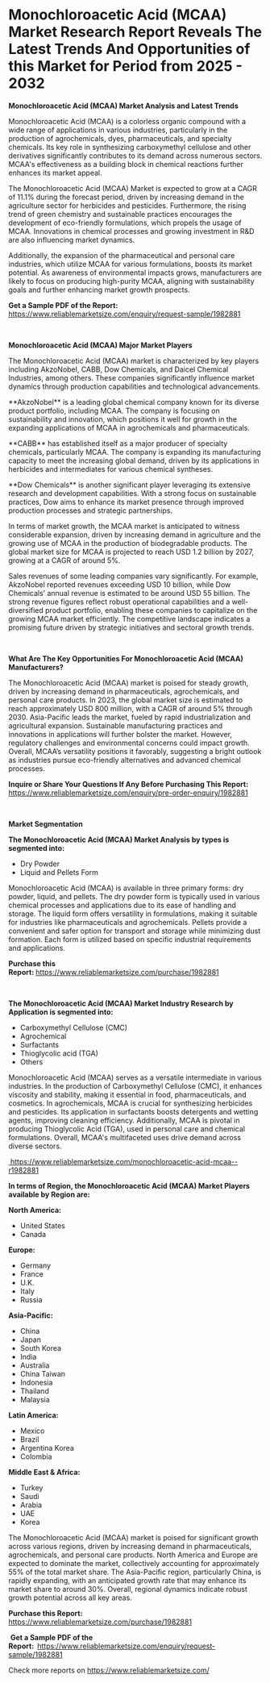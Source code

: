 <p><h1>Monochloroacetic Acid (MCAA) Market Research Report Reveals The Latest Trends And Opportunities of this Market for Period from 2025 - 2032</h1></p><p><strong>Monochloroacetic Acid (MCAA) Market Analysis and Latest Trends</strong></p>
<p><p>Monochloroacetic Acid (MCAA) is a colorless organic compound with a wide range of applications in various industries, particularly in the production of agrochemicals, dyes, pharmaceuticals, and specialty chemicals. Its key role in synthesizing carboxymethyl cellulose and other derivatives significantly contributes to its demand across numerous sectors. MCAA's effectiveness as a building block in chemical reactions further enhances its market appeal.</p><p>The Monochloroacetic Acid (MCAA) Market is expected to grow at a CAGR of 11.1% during the forecast period, driven by increasing demand in the agriculture sector for herbicides and pesticides. Furthermore, the rising trend of green chemistry and sustainable practices encourages the development of eco-friendly formulations, which propels the usage of MCAA. Innovations in chemical processes and growing investment in R&D are also influencing market dynamics. </p><p>Additionally, the expansion of the pharmaceutical and personal care industries, which utilize MCAA for various formulations, boosts its market potential. As awareness of environmental impacts grows, manufacturers are likely to focus on producing high-purity MCAA, aligning with sustainability goals and further enhancing market growth prospects.</p></p>
<p><strong>Get a Sample PDF of the Report:&nbsp;</strong> <a href="https://www.reliablemarketsize.com/enquiry/request-sample/1982881?utm_campaign=2759&utm_medium=2&utm_source=Github&utm_content=ia&utm_term=03042025&utm_id=monochloroacetic-acid-mcaa">https://www.reliablemarketsize.com/enquiry/request-sample/1982881</a></p>
<p>&nbsp;</p>
<p><strong>Monochloroacetic Acid (MCAA) Major Market Players</strong></p>
<p><p>The Monochloroacetic Acid (MCAA) market is characterized by key players including AkzoNobel, CABB, Dow Chemicals, and Daicel Chemical Industries, among others. These companies significantly influence market dynamics through production capabilities and technological advancements.</p><p>**AkzoNobel** is a leading global chemical company known for its diverse product portfolio, including MCAA. The company is focusing on sustainability and innovation, which positions it well for growth in the expanding applications of MCAA in agrochemicals and pharmaceuticals. </p><p>**CABB** has established itself as a major producer of specialty chemicals, particularly MCAA. The company is expanding its manufacturing capacity to meet the increasing global demand, driven by its applications in herbicides and intermediates for various chemical syntheses. </p><p>**Dow Chemicals** is another significant player leveraging its extensive research and development capabilities. With a strong focus on sustainable practices, Dow aims to enhance its market presence through improved production processes and strategic partnerships.</p><p>In terms of market growth, the MCAA market is anticipated to witness considerable expansion, driven by increasing demand in agriculture and the growing use of MCAA in the production of biodegradable products. The global market size for MCAA is projected to reach USD 1.2 billion by 2027, growing at a CAGR of around 5%.</p><p>Sales revenues of some leading companies vary significantly. For example, AkzoNobel reported revenues exceeding USD 10 billion, while Dow Chemicals’ annual revenue is estimated to be around USD 55 billion. The strong revenue figures reflect robust operational capabilities and a well-diversified product portfolio, enabling these companies to capitalize on the growing MCAA market efficiently. The competitive landscape indicates a promising future driven by strategic initiatives and sectoral growth trends.</p></p>
<p>&nbsp;</p>
<p><strong>What Are The Key Opportunities For Monochloroacetic Acid (MCAA) Manufacturers?</strong></p>
<p><p>The Monochloroacetic Acid (MCAA) market is poised for steady growth, driven by increasing demand in pharmaceuticals, agrochemicals, and personal care products. In 2023, the global market size is estimated to reach approximately USD 800 million, with a CAGR of around 5% through 2030. Asia-Pacific leads the market, fueled by rapid industrialization and agricultural expansion. Sustainable manufacturing practices and innovations in applications will further bolster the market. However, regulatory challenges and environmental concerns could impact growth. Overall, MCAA’s versatility positions it favorably, suggesting a bright outlook as industries pursue eco-friendly alternatives and advanced chemical processes.</p></p>
<p><strong>Inquire or Share Your Questions If Any Before Purchasing This Report:</strong> <a href="https://www.reliablemarketsize.com/enquiry/pre-order-enquiry/1982881?utm_campaign=2759&utm_medium=2&utm_source=Github&utm_content=ia&utm_term=03042025&utm_id=monochloroacetic-acid-mcaa">https://www.reliablemarketsize.com/enquiry/pre-order-enquiry/1982881</a></p>
<p>&nbsp;</p>
<p><strong>Market Segmentation</strong></p>
<p><strong>The Monochloroacetic Acid (MCAA) Market Analysis by types is segmented into:</strong></p>
<p><ul><li>Dry Powder</li><li>Liquid and Pellets Form</li></ul></p>
<p><p>Monochloroacetic Acid (MCAA) is available in three primary forms: dry powder, liquid, and pellets. The dry powder form is typically used in various chemical processes and applications due to its ease of handling and storage. The liquid form offers versatility in formulations, making it suitable for industries like pharmaceuticals and agrochemicals. Pellets provide a convenient and safer option for transport and storage while minimizing dust formation. Each form is utilized based on specific industrial requirements and applications.</p></p>
<p><strong>Purchase this Report:&nbsp;</strong><a href="https://www.reliablemarketsize.com/purchase/1982881?utm_campaign=2759&utm_medium=2&utm_source=Github&utm_content=ia&utm_term=03042025&utm_id=monochloroacetic-acid-mcaa">https://www.reliablemarketsize.com/purchase/1982881</a></p>
<p>&nbsp;</p>
<p><strong>The Monochloroacetic Acid (MCAA) Market Industry Research by Application is segmented into:</strong></p>
<p><ul><li>Carboxymethyl Cellulose (CMC)</li><li>Agrochemical</li><li>Surfactants</li><li>Thioglycolic acid (TGA)</li><li>Others</li></ul></p>
<p><p>Monochloroacetic Acid (MCAA) serves as a versatile intermediate in various industries. In the production of Carboxymethyl Cellulose (CMC), it enhances viscosity and stability, making it essential in food, pharmaceuticals, and cosmetics. In agrochemicals, MCAA is crucial for synthesizing herbicides and pesticides. Its application in surfactants boosts detergents and wetting agents, improving cleaning efficiency. Additionally, MCAA is pivotal in producing Thioglycolic Acid (TGA), used in personal care and chemical formulations. Overall, MCAA's multifaceted uses drive demand across diverse sectors.</p></p>
<p><a href="https://www.reliablemarketsize.com/monochloroacetic-acid-mcaa--r1982881?utm_campaign=2759&utm_medium=2&utm_source=Github&utm_content=ia&utm_term=03042025&utm_id=monochloroacetic-acid-mcaa">&nbsp;https://www.reliablemarketsize.com/monochloroacetic-acid-mcaa--r1982881</a></p>
<p><strong>In terms of Region, the Monochloroacetic Acid (MCAA) Market Players available by Region are:</strong></p>
<p>
    <p> <strong> North America: </strong>
        <ul>
            <li>United States</li>
            <li>Canada</li>
        </ul>
        </p> 
    <p> <strong> Europe: </strong>
        <ul>
            <li>Germany</li>
            <li>France</li>
            <li>U.K.</li>
            <li>Italy</li>
            <li>Russia</li>
        </ul>
        </p> 
    <p> <strong> Asia-Pacific: </strong>
        <ul>
            <li>China</li>
            <li>Japan</li>
            <li>South Korea</li>
            <li>India</li>
            <li>Australia</li>
            <li>China Taiwan</li>
            <li>Indonesia</li>
            <li>Thailand</li>
            <li>Malaysia</li>
        </ul>
        </p> 
    <p> <strong> Latin America: </strong>
        <ul>
            <li>Mexico</li>
            <li>Brazil</li>
            <li>Argentina Korea</li>
            <li>Colombia</li>
        </ul>
        </p> 
    <p> <strong> Middle East & Africa: </strong>
        <ul>
            <li>Turkey</li>
            <li>Saudi</li>
            <li>Arabia</li>
            <li>UAE</li>
            <li>Korea</li>
        </ul>
    </p>
    </p>
<p><p>The Monochloroacetic Acid (MCAA) market is poised for significant growth across various regions, driven by increasing demand in pharmaceuticals, agrochemicals, and personal care products. North America and Europe are expected to dominate the market, collectively accounting for approximately 55% of the total market share. The Asia-Pacific region, particularly China, is rapidly expanding, with an anticipated growth rate that may enhance its market share to around 30%. Overall, regional dynamics indicate robust growth potential across all key areas.</p></p>
<p><strong>Purchase this Report: </strong><a href="https://www.reliablemarketsize.com/purchase/1982881?utm_campaign=2759&utm_medium=2&utm_source=Github&utm_content=ia&utm_term=03042025&utm_id=monochloroacetic-acid-mcaa">https://www.reliablemarketsize.com/purchase/1982881</a></p>
<p>&nbsp;<strong>Get a Sample PDF of the Report:&nbsp;&nbsp;</strong><a href="https://www.reliablemarketsize.com/enquiry/request-sample/1982881?utm_campaign=2759&utm_medium=2&utm_source=Github&utm_content=ia&utm_term=03042025&utm_id=monochloroacetic-acid-mcaa">https://www.reliablemarketsize.com/enquiry/request-sample/1982881</a></p>
<p><strong></strong></p>
<p>Check more reports on <a href="https://www.reliablemarketsize.com/?utm_campaign=2759&utm_medium=2&utm_source=Github&utm_content=ia&utm_term=03042025&utm_id=monochloroacetic-acid-mcaa">https://www.reliablemarketsize.com/</a></p>